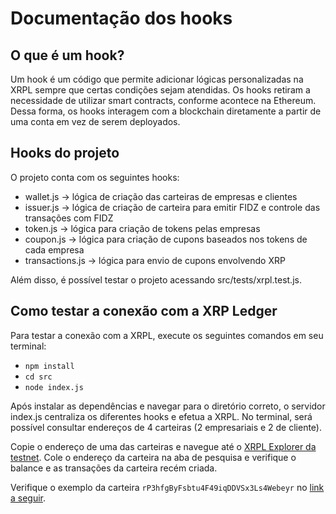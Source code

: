 # Documentação dos hooks

## O que é um hook?
Um hook é um código que permite adicionar lógicas personalizadas na XRPL sempre que certas condições sejam atendidas. Os hooks retiram a necessidade de utilizar smart contracts, conforme acontece na Ethereum. Dessa forma, os hooks interagem com a blockchain diretamente a partir de uma conta em vez de serem deployados.

## Hooks do projeto

O projeto conta com os seguintes hooks:
- wallet.js -> lógica de criação das carteiras de empresas e clientes
- issuer.js -> lógica de criação de carteira para emitir FIDZ e controle das transações com FIDZ
- token.js -> lógica para criação de tokens pelas empresas
- coupon.js -> lógica para criação de cupons baseados nos tokens de cada empresa
- transactions.js -> lógica para envio de cupons envolvendo XRP

Além disso, é possível testar o projeto acessando src/tests/xrpl.test.js.

## Como testar a conexão com a XRP Ledger

Para testar a conexão com a XRPL, execute os seguintes comandos em seu terminal:
- `npm install`
- `cd src`
- `node index.js`

Após instalar as dependências e navegar para o diretório correto, o servidor index.js centraliza os diferentes hooks e efetua a XRPL. No terminal, será possível consultar endereços de 4 carteiras (2 empresariais e 2 de cliente). 

Copie o endereço de uma das carteiras e navegue até o [XRPL Explorer da testnet](https://testnet.xrpl.org/). Cole o endereço da carteira na aba de pesquisa e verifique o balance e as transações da carteira recém criada.

Verifique o exemplo da carteira `rP3hfgByFsbtu4F49iqDDVSx3Ls4Webeyr` no [link a seguir](https://testnet.xrpl.org/accounts/rP3hfgByFsbtu4F49iqDDVSx3Ls4Webeyr).